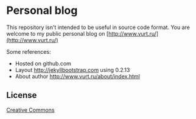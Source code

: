 # Personal blog

This repository isn't intended to be useful in source code format. You are welcome to my public personal blog on [http://www.vurt.ru/](http://www.vurt.ru/)

Some references: 

- Hosted on github.com
- Layout <http://jekyllbootstrap.com> using 0.2.13
- About author <http://www.vurt.ru/about/index.html>

## License

[Creative Commons](http://creativecommons.org/licenses/by-nc-sa/3.0/)
